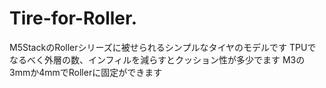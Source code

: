 # Tire-for-Roller.
 M5StackのRollerシリーズに被せられるシンプルなタイヤのモデルです
 TPUでなるべく外層の数、インフィルを減らすとクッション性が多少でます
 M3の3mmか4mmでRollerに固定ができます